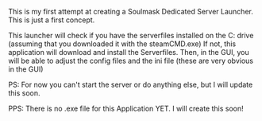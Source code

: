 This is my first attempt at creating a Soulmask Dedicated Server Launcher.
This is just a first concept.

This launcher will check if you have the serverfiles installed on the C: drive (assuming that you downloaded it with the steamCMD.exe)
If not, this application will download and install the Serverfiles.
Then, in the GUI, you will be able to adjust the config files and the ini file (these are very obvious in the GUI)

PS:
For now you can't start the server or do anything else, but I will update this soon.

PPS:
There is no .exe file for this Application YET. I will create this soon!
